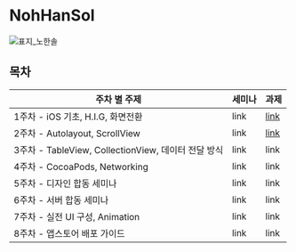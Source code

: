 # NohHanSol
![표지_노한솔](https://user-images.githubusercontent.com/60260284/113490321-30703580-9504-11eb-8576-ce3028110849.png)



## 목차



| 주차 별 주제                                        | 세미나 | 과제                                                         |
| --------------------------------------------------- | ------ | ------------------------------------------------------------ |
| 1주차 - iOS 기초, H.I.G, 화면전환                   | link   | [link](./Assignment/28th_BESOPT_1stWeek_Assignment/README.md) |
| 2주차 - Autolayout, ScrollView                      | link   | [link](./Assignment/28th_BESOPT_2ndWeek_Assignment/README.md) |
| 3주차 - TableView, CollectionView, 데이터 전달 방식 | link   | link                                                         |
| 4주차 - CocoaPods, Networking                       | link   | link                                                         |
| 5주차 - 디자인 합동 세미나                          | link   | link                                                         |
| 6주차 - 서버 합동 세미나                            | link   | link                                                         |
| 7주차 - 실전 UI 구성, Animation                     | link   | link                                                         |
| 8주차 - 앱스토어 배포 가이드                        | link   | link                                                         |

